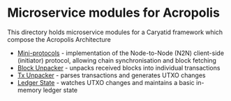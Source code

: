 # Microservice modules for Acropolis

This directory holds microservice modules for a Caryatid framework which
compose the Acropolis Architecture

* [Mini-protocols](miniprotocols) - implementation of the
  Node-to-Node (N2N) client-side (initiator) protocol, allowing chain
  synchronisation and block fetching
* [Block Unpacker](block_unpacker) - unpacks received blocks into
  individual transactions
* [Tx Unpacker](tx_unpacker) - parses transactions and generates UTXO
  changes
* [Ledger State](ledger_state) - watches UTXO changes and maintains a
  basic in-memory ledger state
